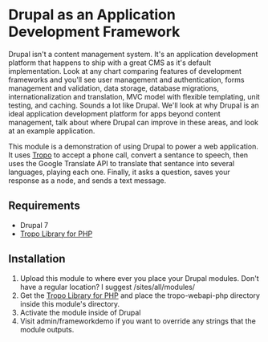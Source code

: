 Drupal as an Application Development Framework
==============================================

Drupal isn't a content management system. It's an application development platform that happens to ship with a great CMS as it's default implementation. Look at any chart comparing features of development frameworks and you'll see user management and authentication, forms management and validation, data storage, database migrations, internationalization and translation, MVC model with flexible templating, unit testing, and caching. Sounds a lot like Drupal. We'll look at why Drupal is an ideal application development platform for apps beyond content management, talk about where Drupal can improve in these areas, and look at an example application.

This module is a demonstration of using Drupal to power a web application. It uses [Tropo](http://tropo.com/) to accept a phone call, convert a sentance to speech, then uses the Google Translate API to translate that sentance into several languages, playing each one. Finally, it asks a question, saves your response as a node, and sends a text message.

Requirements
------------

 * Drupal 7
 * [Tropo Library for PHP](http://github.com/tropo/tropo-webapi-php)

Installation
-------------

 1. Upload this module to where ever you place your Drupal modules. Don't have a regular location? I suggest /sites/all/modules/
 2. Get the [Tropo Library for PHP](http://github.com/tropo/tropo-webapi-php) and place the tropo-webapi-php directory inside this module's directory.
 3. Activate the module inside of Drupal
 4. Visit admin/frameworkdemo if you want to override any strings that the module outputs.
